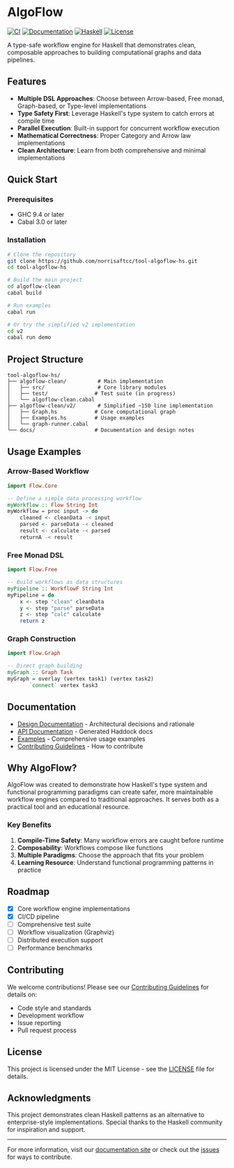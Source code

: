 # AlgoFlow

[![CI](https://github.com/norrisaftcc/tool-algoflow-hs/actions/workflows/ci.yml/badge.svg)](https://github.com/norrisaftcc/tool-algoflow-hs/actions/workflows/ci.yml)
[![Documentation](https://github.com/norrisaftcc/tool-algoflow-hs/actions/workflows/docs.yml/badge.svg)](https://github.com/norrisaftcc/tool-algoflow-hs/actions/workflows/docs.yml)
[![Haskell](https://img.shields.io/badge/language-Haskell-5e35b1.svg)](https://www.haskell.org)
[![License](https://img.shields.io/github/license/norrisaftcc/tool-algoflow-hs)](LICENSE)

A type-safe workflow engine for Haskell that demonstrates clean, composable approaches to building computational graphs and data pipelines.

## Features

- **Multiple DSL Approaches**: Choose between Arrow-based, Free monad, Graph-based, or Type-level implementations
- **Type Safety First**: Leverage Haskell's type system to catch errors at compile time
- **Parallel Execution**: Built-in support for concurrent workflow execution
- **Mathematical Correctness**: Proper Category and Arrow law implementations
- **Clean Architecture**: Learn from both comprehensive and minimal implementations

## Quick Start

### Prerequisites

- GHC 9.4 or later
- Cabal 3.0 or later

### Installation

```bash
# Clone the repository
git clone https://github.com/norrisaftcc/tool-algoflow-hs.git
cd tool-algoflow-hs

# Build the main project
cd algoflow-clean
cabal build

# Run examples
cabal run

# Or try the simplified v2 implementation
cd v2
cabal run demo
```

## Project Structure

```
tool-algoflow-hs/
├── algoflow-clean/          # Main implementation
│   ├── src/                 # Core library modules
│   ├── test/               # Test suite (in progress)
│   └── algoflow-clean.cabal
├── algoflow-clean/v2/       # Simplified ~150 line implementation
│   ├── Graph.hs            # Core computational graph
│   ├── Examples.hs         # Usage examples
│   └── graph-runner.cabal
└── docs/                   # Documentation and design notes
```

## Usage Examples

### Arrow-Based Workflow

```haskell
import Flow.Core

-- Define a simple data processing workflow
myWorkflow :: Flow String Int
myWorkflow = proc input -> do
    cleaned <- cleanData -< input
    parsed <- parseData -< cleaned
    result <- calculate -< parsed
    returnA -< result
```

### Free Monad DSL

```haskell
import Flow.Free

-- Build workflows as data structures
myPipeline :: WorkflowF String Int
myPipeline = do
    x <- step "clean" cleanData
    y <- step "parse" parseData  
    z <- step "calc" calculate
    return z
```

### Graph Construction

```haskell
import Flow.Graph

-- Direct graph building
myGraph :: Graph Task
myGraph = overlay (vertex task1) (vertex task2)
       `connect` vertex task3
```

## Documentation

- [Design Documentation](DESIGN.md) - Architectural decisions and rationale
- [API Documentation](https://norrisaftcc.github.io/tool-algoflow-hs/) - Generated Haddock docs
- [Examples](algoflow-clean/src/Flow/Examples.hs) - Comprehensive usage examples
- [Contributing Guidelines](CONTRIBUTING.md) - How to contribute

## Why AlgoFlow?

AlgoFlow was created to demonstrate how Haskell's type system and functional programming paradigms can create safer, more maintainable workflow engines compared to traditional approaches. It serves both as a practical tool and an educational resource.

### Key Benefits

1. **Compile-Time Safety**: Many workflow errors are caught before runtime
2. **Composability**: Workflows compose like functions
3. **Multiple Paradigms**: Choose the approach that fits your problem
4. **Learning Resource**: Understand functional programming patterns in practice

## Roadmap

- [x] Core workflow engine implementations
- [x] CI/CD pipeline
- [ ] Comprehensive test suite
- [ ] Workflow visualization (Graphviz)
- [ ] Distributed execution support
- [ ] Performance benchmarks

## Contributing

We welcome contributions! Please see our [Contributing Guidelines](CONTRIBUTING.md) for details on:
- Code style and standards
- Development workflow
- Issue reporting
- Pull request process

## License

This project is licensed under the MIT License - see the [LICENSE](LICENSE) file for details.

## Acknowledgments

This project demonstrates clean Haskell patterns as an alternative to enterprise-style implementations. Special thanks to the Haskell community for inspiration and support.

---

For more information, visit our [documentation site](https://norrisaftcc.github.io/tool-algoflow-hs/) or check out the [issues](https://github.com/norrisaftcc/tool-algoflow-hs/issues) for ways to contribute.